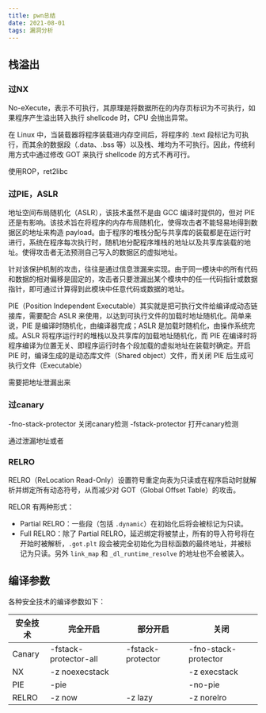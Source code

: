 ```yaml
---
title: pwn总结
date: 2021-08-01
tags: 漏洞分析
---
```


## 栈溢出

### 过NX

No-eXecute，表示不可执行，其原理是将数据所在的内存页标识为不可执行，如果程序产生溢出转入执行 shellcode 时，CPU 会抛出异常。

在 Linux 中，当装载器将程序装载进内存空间后，将程序的 .text 段标记为可执行，而其余的数据段（.data、.bss 等）以及栈、堆均为不可执行。因此，传统利用方式中通过修改 GOT 来执行 shellcode 的方式不再可行。

使用ROP，ret2libc

### 过PIE，ASLR

地址空间布局随机化（ASLR），该技术虽然不是由 GCC 编译时提供的，但对 PIE 还是有影响。该技术旨在将程序的内存布局随机化，使得攻击者不能轻易地得到数据区的地址来构造 payload。由于程序的堆栈分配与共享库的装载都是在运行时进行，系统在程序每次执行时，随机地分配程序堆栈的地址以及共享库装载的地址。使得攻击者无法预测自己写入的数据区的虚拟地址。

针对该保护机制的攻击，往往是通过信息泄漏来实现。由于同一模块中的所有代码和数据的相对偏移是固定的，攻击者只要泄漏出某个模块中的任一代码指针或数据指针，即可通过计算得到此模块中任意代码或数据的地址。

PIE（Position Independent Executable）其实就是把可执行文件给编译成动态链接库，需要配合 ASLR 来使用，以达到可执行文件的加载时地址随机化。简单来说，PIE 是编译时随机化，由编译器完成；ASLR 是加载时随机化，由操作系统完成。ASLR 将程序运行时的堆栈以及共享库的加载地址随机化，而 PIE 在编译时将程序编译为位置无关、即程序运行时各个段加载的虚拟地址在装载时确定。开启 PIE 时，编译生成的是动态库文件（Shared object）文件，而关闭 PIE 后生成可执行文件（Executable）

需要把地址泄漏出来

### 过canary

-fno-stack-protector 关闭canary检测
-fstack-protector 打开canary检测

通过泄漏地址或者

### RELRO

RELRO（ReLocation Read-Only）设置符号重定向表为只读或在程序启动时就解析并绑定所有动态符号，从而减少对 GOT（Global Offset Table）的攻击。

RELOR 有两种形式：

- Partial RELRO：一些段（包括 `.dynamic`）在初始化后将会被标记为只读。
- Full RELRO：除了 Partial RELRO，延迟绑定将被禁止，所有的导入符号将在开始时被解析，`.got.plt` 段会被完全初始化为目标函数的最终地址，并被标记为只读。另外 `link_map` 和 `_dl_runtime_resolve` 的地址也不会被装入。

## 编译参数

各种安全技术的编译参数如下：

| 安全技术 | 完全开启 | 部分开启 | 关闭 |
| --- | --- | --- | --- |
| Canary | -fstack-protector-all | -fstack-protector | -fno-stack-protector |
| NX | -z noexecstack | | -z execstack |
| PIE | -pie | | -no-pie |
| RELRO | -z now | -z lazy | -z norelro |
